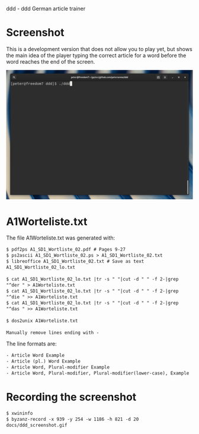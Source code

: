 ddd - ddd German article trainer

# Screenshot
This is a development version that does not allow you to play yet, but shows
the main idea of the player typing the correct article for a word before the
word reaches the end of the screen.

![ddd screenshot](/docs/ddd_screenshot.gif?raw=true "ddd screenshot")

# A1Worteliste.txt
The file A1Worteliste.txt was generated with:

    $ pdf2ps A1_SD1_Wortliste_02.pdf # Pages 9-27
    $ ps2ascii A1_SD1_Wortliste_02.ps > A1_SD1_Wortliste_02.txt
    $ libreoffice A1_SD1_Wortliste_02.txt # Save as text A1_SD1_Wortliste_02_lo.txt
    
    $ cat A1_SD1_Wortliste_02_lo.txt |tr -s " "|cut -d " " -f 2-|grep "^der " > A1Worteliste.txt
    $ cat A1_SD1_Wortliste_02_lo.txt |tr -s " "|cut -d " " -f 2-|grep "^die " >> A1Worteliste.txt
    $ cat A1_SD1_Wortliste_02_lo.txt |tr -s " "|cut -d " " -f 2-|grep "^das " >> A1Worteliste.txt
    
    $ dos2unix A1Worteliste.txt

    Manually remove lines ending with -

The line formats are:

    - Article Word Example
    - Article (pl.) Word Example
    - Article Word, Plural-modifier Example
    - Article Word, Plural-modifier, Plural-modifier(lower-case), Example

# Recording the screenshot

    $ xwininfo
    $ byzanz-record -x 939 -y 254 -w 1186 -h 821 -d 20 docs/ddd_screenshot.gif
